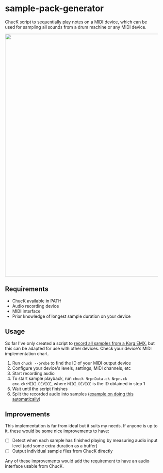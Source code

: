# sample-pack-generator

ChucK script to sequentially play notes on a MIDI device, which can be used for sampling all sounds from a drum machine or any MIDI device.

<img src="http://i.imgur.com/AKKAhkn.gif" width="800" />

## Requirements

* ChucK available in PATH
* Audio recording device
* MIDI interface
* Prior knowledge of longest sample duration on your device

## Usage

So far I've only created a script to [record all samples from a Korg EMX](emx.ck), but this can be adapted for use with other devices.
Check your device's MIDI implementation chart.

1. Run `chuck --probe` to find the ID of your MIDI output device
2. Configure your device's levels, settings, MIDI channels, etc
3. Start recording audio
4. To start sample playback, run `chuck NrpnData.ck Nrpn.ck emx.ck:MIDI_DEVICE`, where `MIDI_DEVICE` is the ID obtained in step 1
5. Wait until the script finishes
6. Split the recorded audio into samples ([example on doing this automatically](https://rolodato.com/2016/10/14/emx-sample-pack.html))

## Improvements

This implementation is far from ideal but it suits my needs.
If anyone is up to it, these would be some nice improvements to have:

- [ ] Detect when each sample has finished playing by measuring audio input level (add some extra duration as a buffer)
- [ ] Output individual sample files from ChucK directly

Any of these improvements would add the requirement to have an audio interface usable from ChucK.
